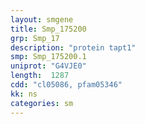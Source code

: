 ```yaml
---
layout: smgene
title: Smp_175200
grp: Smp_17
description: "protein tapt1"
smp: Smp_175200.1
uniprot: "G4VJE0"
length:  1287
cdd: "cl05086, pfam05346"
kk: ns
categories: sm
---
```

